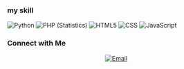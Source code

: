 
<h3> my skill </h3>


  ![Python](https://img.shields.io/badge/-Python-333333?style=flat&logo=python)
  ![PHP (Statistics)](https://img.shields.io/badge/-PHP-333333?style=flat&logo=php&logoColor=276DC3)
  ![HTML5](https://img.shields.io/badge/-HTML5-333333?style=flat&logo=HTML5)
  ![CSS](https://img.shields.io/badge/-CSS-333333?style=flat&logo=CSS3&logoColor=1572B6)
  ![JavaScript](https://img.shields.io/badge/-JavaScript-333333?style=flat&logo=javascript)
  
<h3> Connect with Me </h3>

<p align="center">
<a href="mailto: rickyabdullah851@gmail.com"><img alt="Email" src="https://img.shields.io/badge/Email-email-blue?style=flat-square&logo=gmail"></a>
</p>
